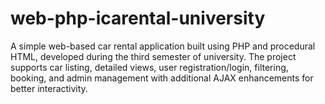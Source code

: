 # web-php-icarental-university
A simple web-based car rental application built using PHP and procedural HTML, developed during the third semester of university. The project supports car listing, detailed views, user registration/login, filtering, booking, and admin management with additional AJAX enhancements for better interactivity.

